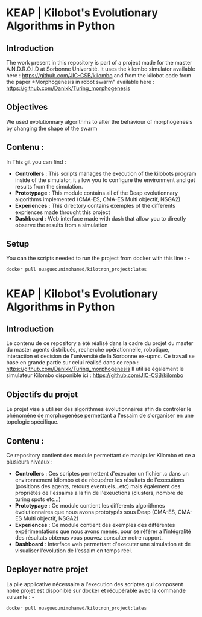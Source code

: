 # KEAP | Kilobot's Evolutionary Algorithms in Python
## Introduction
The work present in this repository is part of a project made for the master A.N.D.R.O.I.D at Sorbonne Université. It uses the kilombo simulator available here : https://github.com/JIC-CSB/kilombo 
and from the kilobot code from the paper *Morphogenesis in robot swarm" available here : https://github.com/Danixk/Turing_morphogenesis

## Objectives
We used evolutionnary algorithms to alter the behaviour of morphogenesis by changing the shape of the swarm

## Contenu : 
In This git you can find :
- **Controllers** : This scripts manages the execution of the kilobots program inside of the simulator, it allow you to configure the environment and get results from the simulation.
- **Prototypage** : This module contains all of the Deap evolutionnary algorithms implemented (CMA-ES, CMA-ES Multi objectif, NSGA2) 
- **Experiences** : This directory contains exemples of the differents expriences made throught this project
- **Dashboard** : Web interface made with dash that allow you to directly observe the results from a simulation
## Setup
You can the scripts needed to run the project from docker with this line : -
```python
docker pull ouagueounimohamed/kilotron_project:lates
```
# KEAP | Kilobot's Evolutionary Algorithms in Python
## Introduction
Le contenu de ce repository a été réalisé dans la cadre du projet du master du master agents distribués, recherche opérationnelle, robotique, interaction et decision de l'université de la Sorbonne ex-upmc.
Ce travail se base en grande partie sur celui réalisé dans ce repo : https://github.com/Danixk/Turing_morphogenesis
Il utilise également le simulateur Kilombo disponible ici : https://github.com/JIC-CSB/kilombo

## Objectifs du projet
Le projet vise a utiliser des algorithmes évolutionnaires afin de controler le phénoméne de morphogenèse permettant a l'essaim de s'organiser en une topologie spécifique.
## Contenu : 
Ce repository contient des module permettant de manipuler Kilombo et ce a plusieurs niveaux : 
- **Controllers** : Ces scriptes permettent d'executer un fichier .c dans un environnement kilombo et de récupérer les résultats de l'executions (positions des agents, retours eventuels...etc) mais également des propriétés de l'essaims a la fin de l'exeuctions (clusters, nombre de turing spots etc...) 
- **Prototypage** : Ce module contient les differents algorithmes évolutionnaires que nous avons prototypés sous Deap (CMA-ES, CMA-ES Multi objectif, NSGA2) 
- **Experiences** : Ce module contient des exemples des différentes expérimentations que nous avons menés, pour se référer a l'intégralité des résultats obtenus vous pouvez consulter notre rapport.
- **Dashboard** : Interface web permettant d'executer une simulation et de visualiser l'évolution de l'essaim en temps réel.
## Deployer notre projet
La pile applicative nécessaire a l'execution des scriptes qui composent notre projet est disponible sur docker et récupérable avec la commande suivante : -
```python
docker pull ouagueounimohamed/kilotron_project:lates
```
